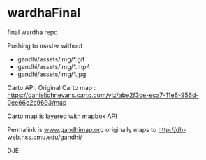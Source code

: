 # wardhaFinal
final wardha repo

Pushing to master without

- gandhi/assets/img/*.gif
- gandhi/assets/img/*.mp4
- gandhi/assets/img/*.jpg

Carto API. Original Carto map : https://danieljohnevans.carto.com/viz/abe2f3ce-eca7-11e6-956d-0ee66e2c9693/map

Carto map is layered with mapbox API

Permalink is www.gandhimap.org originally maps to http://dh-web.hss.cmu.edu/gandhi/

DJE

